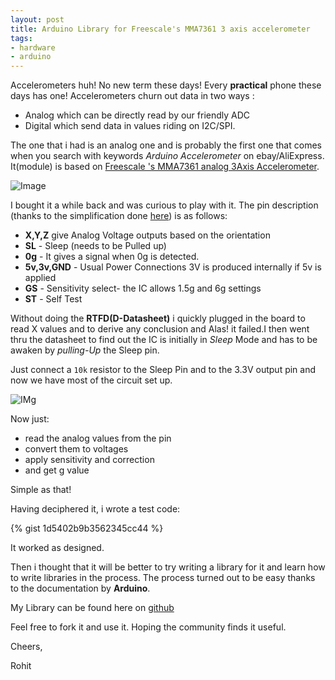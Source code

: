 ```yaml
---
layout: post
title: Arduino Library for Freescale's MMA7361 3 axis accelerometer
tags:
- hardware
- arduino
---
```


Accelerometers huh! No new term these days! Every **practical** phone these days has one! Accelerometers churn out data in two ways :

* Analog which can be directly read by our friendly ADC
* Digital which send data in values riding on I2C/SPI.

The one that i had is an analog one and is probably the first one that comes when you search with keywords *Arduino Accelerometer* on ebay/AliExpress. It(module) is based on [Freescale 's MMA7361 analog 3Axis Accelerometer](http://www.freescale.com/files/sensors/doc/data_sheet/MMA7361L.pdf). 

![Image](http://deadbugelectronics.com/image/cache/data/Sensor/Acc_Gyro/MMA7361%20-%201-500x500.jpg)

I bought it a while back and was curious to play with it. The pin description (thanks to the simplification done [here](http://eecs.oregonstate.edu/education/docs/accelerometer/MMA7361_module.pdf)) is as follows:


* **X,Y,Z** give Analog Voltage outputs based on the orientation
* **SL** - Sleep (needs to be Pulled up)
* **0g** - It gives a signal when 0g is detected.
* **5v,3v,GND** - Usual Power Connections 3V is produced internally if 5v is applied
* **GS** - Sensitivity select- the IC allows 1.5g and 6g settings 
* **ST** - Self Test

Without doing the **RTFD(D-Datasheet)** i quickly plugged in the board to read X values and to derive any conclusion and Alas! it failed.I then went thru the datasheet to find out the IC is initially in *Sleep* Mode and has to be awaken by *pulling-Up* the Sleep pin.

Just connect a `10k` resistor to the Sleep Pin and to the 3.3V output pin and now we have most of the circuit set up.

![IMg](https://farm6.staticflickr.com/5614/15071754173_00038d914a.jpg)

Now just:

* read the analog values from the pin
* convert them to voltages
* apply sensitivity and correction
* and get g value

Simple as that!
   
Having deciphered it, i wrote a test code:

{% gist 1d5402b9b3562345cc44 %}

It worked as designed.

Then i thought that it will be better to try writing a library for it and learn how to write libraries in the process.
The process turned out to be easy thanks to the documentation by **Arduino**.

My Library can be found here on [github](https://github.com/IndianTinker/MMA7361Library)

Feel free to fork it and use it. 
Hoping the community finds it useful.

Cheers,

Rohit 
